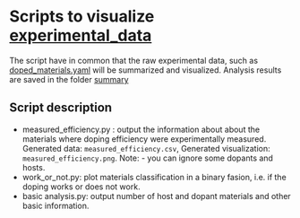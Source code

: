 # Scripts to visualize [experimental_data](https://github.com/NanomatchGmbH/doping_lib/tree/main/experimental_data)

The script have in common that the raw experimental data, such as [doped_materials.yaml](https://github.com/NanomatchGmbH/doping_lib/experimental_data/tree/main/doped_materials.yaml) will be summarized and visualized. Analysis results are saved in the folder [summary](https://github.com/NanomatchGmbH/doping_lib/experimental_data/summary)

## Script description
- measured_efficiency.py : output the information about about the materials where doping efficiency were experimentally measured. Generated data: `measured_efficiency.csv`, Generated visualization: `measured_efficiency.png`. Note: - you can ignore some dopants and hosts.
- work_or_not.py: plot materials classification in a binary fasion, i.e. if the doping works or does not work.
- basic analysis.py: output number of host and dopant materials and other basic information.
